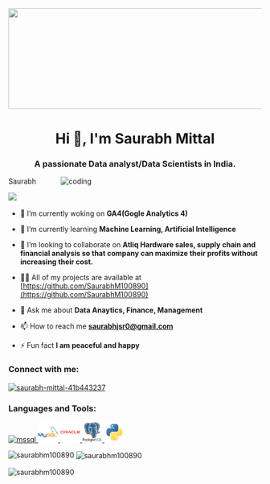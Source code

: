 <img src="https://drive.google.com/uc?export=view&id=1CAMDliFVQ_wKYQFen1ZLJziImIPnXcmY" width="840" height="200" allow="autoplay">
<h1 align="center">Hi 👋, I'm Saurabh Mittal</h1>
<h3 align="center">A passionate Data analyst/Data Scientists in India.</h3>
Saurabh
<img align="right" alt="coding" width="400" src="https://user-images.githubusercontent.com/55389276/140866485-8fb1c876-9a8f-4d6a-98dc-08c4981eaf70.gif">

<p align="left"> <img src= /> </p>

- 🔭 I’m currently woking on **GA4(Gogle Analytics 4)**

- 🌱 I’m currently learning **Machine Learning, Artificial Intelligence**

- 👯 I’m looking to collaborate on **Atliq Hardware sales, supply chain and financial analysis so that company can maximize their profits without increasing their cost.**

- 👨‍💻 All of my projects are available at [https://github.com/SaurabhM100890](https://github.com/SaurabhM100890)

- 💬 Ask me about **Data Anaytics, Finance, Management**

- 📫 How to reach me **saurabhjsr0@gmail.com**

- ⚡ Fun fact **I am peaceful and happy**

<h3 align="left">Connect with me:</h3>
<p align="left">
<a href="https://linkedin.com/in/saurabh-mittal-41b443237" target="blank"><img align="center" src="https://raw.githubusercontent.com/rahuldkjain/github-profile-readme-generator/master/src/images/icons/Social/linked-in-alt.svg" alt="saurabh-mittal-41b443237" height="30" width="40" /></a>
</p>

<h3 align="left">Languages and Tools:</h3>
<p align="left"> <a href="https://www.microsoft.com/en-us/sql-server" target="_blank" rel="noreferrer"> <img src="https://www.svgrepo.com/show/303229/microsoft-sql-server-logo.svg" alt="mssql" width="40" height="40"/> </a> <a href="https://www.mysql.com/" target="_blank" rel="noreferrer"> <img src="https://raw.githubusercontent.com/devicons/devicon/master/icons/mysql/mysql-original-wordmark.svg" alt="mysql" width="40" height="40"/> </a> <a href="https://www.oracle.com/" target="_blank" rel="noreferrer"> <img src="https://raw.githubusercontent.com/devicons/devicon/master/icons/oracle/oracle-original.svg" alt="oracle" width="40" height="40"/> </a> <a href="https://www.postgresql.org" target="_blank" rel="noreferrer"> <img src="https://raw.githubusercontent.com/devicons/devicon/master/icons/postgresql/postgresql-original-wordmark.svg" alt="postgresql" width="40" height="40"/> </a> <a href="https://www.python.org" target="_blank" rel="noreferrer"> <img src="https://raw.githubusercontent.com/devicons/devicon/master/icons/python/python-original.svg" alt="python" width="40" height="40"/> </a> </p>

<p><img align="left" src="https://github-readme-stats.vercel.app/api/top-langs?username=saurabhm100890&show_icons=true&locale=en&layout=compact" alt="saurabhm100890" /></p>

<p>&nbsp;<img align="center" src="https://github-readme-stats.vercel.app/api?username=saurabhm100890&show_icons=true&locale=en" alt="saurabhm100890" /></p>

<p><img align="center" src="https://github-readme-streak-stats.herokuapp.com/?user=saurabhm100890&" alt="saurabhm100890" /></p>
